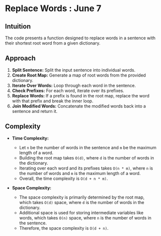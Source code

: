 #  Replace Words : June 7

## Intuition
The code presents a function designed to replace words in a sentence with their shortest root word from a given dictionary. 

## Approach
1. **Split Sentence:** Split the input sentence into individual words.
2. **Create Root Map:** Generate a map of root words from the provided dictionary.
3. **Iterate Over Words:** Loop through each word in the sentence.
4. **Check Prefixes:** For each word, iterate over its prefixes.
5. **Replace Words:** If a prefix is found in the root map, replace the word with that prefix and break the inner loop.
6. **Join Modified Words:** Concatenate the modified words back into a sentence and return it.

## Complexity
- **Time Complexity:**
  - Let `n` be the number of words in the sentence and `m` be the maximum length of a word.
  - Building the root map takes `O(d)`, where `d` is the number of words in the dictionary.
  - Iterating over each word and its prefixes takes `O(n * m)`, where `n` is the number of words and `m` is the maximum length of a word.
  - Overall, the time complexity is `O(d + n * m)`.

- **Space Complexity:**
  - The space complexity is primarily determined by the root map, which takes `O(d)` space, where `d` is the number of words in the dictionary.
  - Additional space is used for storing intermediate variables like words, which takes `O(n)` space, where `n` is the number of words in the sentence.
  - Therefore, the space complexity is `O(d + n)`.
